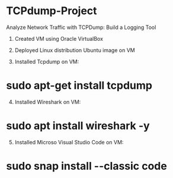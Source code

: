 # TCPdump-Project
Analyze Network Traffic with TCPDump: Build a Logging Tool

1. Created VM using Oracle VirtualBox

2. Deployed Linux distribution Ubuntu image on VM

3. Installed Tcpdump on VM:

# sudo apt-get install tcpdump

4. Installed Wireshark on VM:

# sudo apt install wireshark -y

5. Installed Microso Visual Studio Code on VM:

# sudo snap install --classic code
